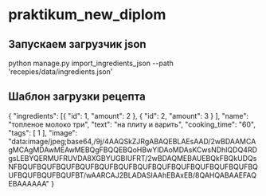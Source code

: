 # praktikum_new_diplom



## Запускаем загрузчик json
python manage.py import_ingredients_json --path 'recepies/data/ingredients.json'

## Шаблон загрузки рецепта
{
    "ingredients": [{
            "id": 1,
            "amount": 2
        },
        {
            "id": 2,
            "amount": 3
        }
        ],
   "name": "топленое молоко три",
    "text": "на плиту и варить",
    "cooking_time": "60",
    "tags": [ 1 ],
    "image": "data:image/jpeg;base64,/9j/4AAQSkZJRgABAQEBLAEsAAD/2wBDAAMCAgMCAgMDAwMEAwMEBQgFBQQEBQoHBwYIDAoMDAsKCwsNDhIQDQ4RDgsLEBYQERMUFRUVDA8XGBYUGBIUFRT/2wBDAQMEBAUEBQkFBQkUDQsNFBQUFBQUFBQUFBQUFBQUFBQUFBQUFBQUFBQUFBQUFBQUFBQUFBQUFBQUFBQUFBQUFBT/wAARCAJ2BLADASIAAhEBAxEB/8QAHQABAAEFAQEBAAAAAA"
}